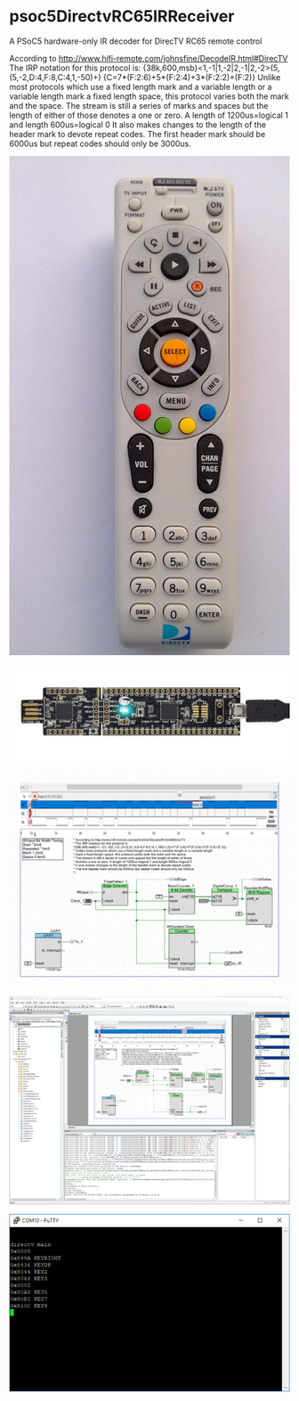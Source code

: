# psoc5DirectvRC65IRReceiver
A PSoC5 hardware-only IR decoder for DirecTV RC65 remote control


According to http://www.hifi-remote.com/johnsfine/DecodeIR.html#DirecTV
The IRP notation for this protocol is:
{38k,600,msb}<1,-1|1,-2|2,-1|2,-2>(5,(5,-2,D:4,F:8,C:4,1,-50)+) {C=7*(F:2:6)+5*(F:2:4)+3*(F:2:2)+(F:2)}
Unlike most protocols which use a fixed length mark and a variable length or a variable length
mark a fixed length space, this protocol varies both the mark and the space.
The stream is still a series of marks and spaces but the length of either of those
denotes a one or zero. A length of 1200us=logical 1 and length 600us=logical 0
It also makes changes to the length of the header mark to devote repeat codes.
The first header mark should be 6000us but repeat codes should only be 3000us.



![DirecTV RC65 Remote Control](psoc5DirectvRC65IRReceiver.cydsn/images/DirecTV%20RC65x.jpg)

![Cypress PSoC5LP CY8CIT-059](psoc5DirectvRC65IRReceiver.cydsn/images/CY8CKIT-059.jpg)

![TopDesign](psoc5DirectvRC65IRReceiver.cydsn/images/DirecTV%20TopDesign.png)

![Build Results](psoc5DirectvRC65IRReceiver.cydsn/images/buildResults.png)

![Console Capture](psoc5DirectvRC65IRReceiver.cydsn/images/console.png)

